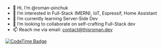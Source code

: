 - 👋 Hi, I’m @roman-pinchuk
- 👀 I’m interested in Full-Stack (MERN), IoT, Espressif, Home Assistant
- 🌱 I’m currently learning Server-Side Dev
- 💞️ I’m looking to collaborate on self-crafting Full-Stack dev
- 📫 Reach me via email: contact@thisroman.dev

[![CodeTime Badge](https://shields.jannchie.com/endpoint?style=social&color=222&url=https%3A%2F%2Fapi.codetime.dev%2Fv3%2Fusers%2Fshield%3Fuid%3D33852)](https://codetime.dev)

<!---
roman-pinchuk/roman-pinchuk is a ✨ special ✨ repository because its `README.md` (this file) appears on your GitHub profile.
You can click the Preview link to take a look at your changes.
--->
